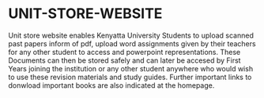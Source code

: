 # UNIT-STORE-WEBSITE

Unit store website enables Kenyatta University Students to upload scanned past
papers inform of pdf, upload word assignments given by their teachers for any other student to  access and powerpoint
representations.
These Documents can then be stored safely and can later be accesed by First Years joining the institution or any other 
student anywhere who would wish to use these revision materials and study guides.
Further important links to donwload important books are also indicated at the homepage.

